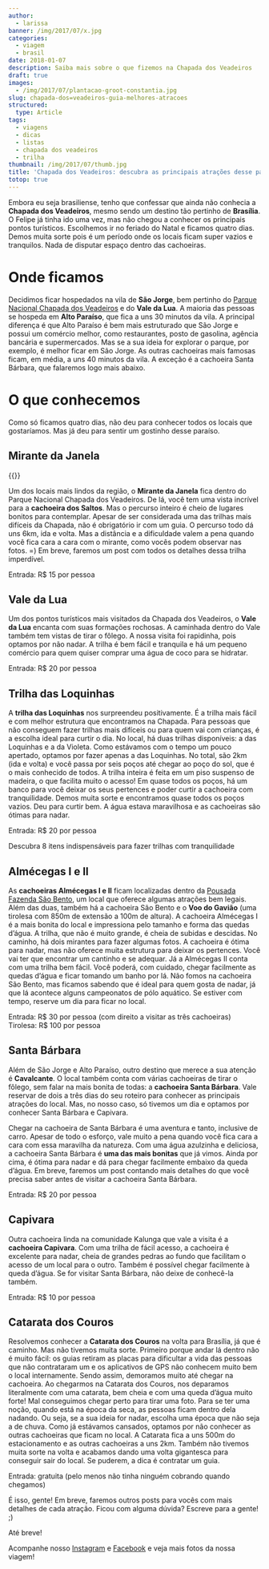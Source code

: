 ```yaml
---
author:
  - larissa
banner: /img/2017/07/x.jpg
categories:
  - viagem
  - brasil
date: 2018-01-07
description: Saiba mais sobre o que fizemos na Chapada dos Veadeiros
draft: true
images:
  - /img/2017/07/plantacao-groot-constantia.jpg
slug: chapada-dos=veadeiros-guia-melhores-atracoes
structured:
  type: Article
tags:
  - viagens
  - dicas
  - listas
  - chapada dos veadeiros
  - trilha
thumbnail: /img/2017/07/thumb.jpg
title: 'Chapada dos Veadeiros: descubra as principais atrações desse paraíso pertinho de Brasília'
totop: true
---
```


Embora eu seja brasiliense, tenho que confessar que ainda não conhecia a **Chapada dos Veadeiros**, mesmo sendo um destino tão pertinho de **Brasília**. O Felipe já tinha ido uma vez, mas não chegou a conhecer os principais pontos turísticos. Escolhemos ir no feriado do Natal e ficamos quatro dias. Demos muita sorte pois é um período onde os locais ficam super vazios e tranquilos. Nada de disputar espaço dentro das cachoeiras. 

# Onde ficamos

Decidimos ficar hospedados na vila de **São Jorge**, bem pertinho do [Parque Nacional Chapada dos Veadeiros](http://www.icmbio.gov.br/parnachapadadosveadeiros) e do **Vale da Lua**. A maioria das pessoas se hospeda em **Alto Paraíso**, que fica a uns 30 minutos da vila. A principal diferença é que Alto Paraíso é bem mais estruturado que São Jorge e possui um comércio melhor, como restaurantes, posto de gasolina, agência bancária e supermercados. Mas se a sua ideia for explorar o parque, por exemplo, é melhor ficar em São Jorge. As outras cachoeiras mais famosas ficam, em média, a uns 40 minutos da vila. A exceção é a cachoeira Santa Bárbara, que falaremos logo mais abaixo.

# O que conhecemos

Como só ficamos quatro dias, não deu para conhecer todos os locais que gostaríamos. Mas já deu para sentir um gostinho desse paraíso.

## Mirante da Janela

{{<img-full src="/img/2018/09/.jpg" alt="Casal De Bacon Tudo - Mirante da Janela"  height="1280" width="1280" title="">}}

Um dos locais mais lindos da região, o **Mirante da Janela** fica dentro do Parque Nacional Chapada dos Veadeiros. De lá, você tem uma vista incrível para a **cachoeira dos Saltos**. Mas o percurso inteiro é cheio de lugares bonitos para contemplar. Apesar de ser considerada uma das trilhas mais difíceis da Chapada, não é obrigatório ir com um guia. O percurso todo dá uns 6km, ida e volta. Mas a distância e a dificuldade valem a pena quando você fica cara a cara com o mirante, como vocês podem observar nas fotos. =) 
Em breve, faremos um post com todos os detalhes dessa trilha imperdível.

Entrada: R$ 15 por pessoa

## Vale da Lua

Um dos pontos turísticos mais visitados da Chapada dos Veadeiros, o **Vale da Lua** encanta com suas formações rochosas. A caminhada dentro do Vale também tem vistas de tirar o fôlego. A nossa visita foi rapidinha, pois optamos por não nadar. A trilha é bem fácil e tranquila e há um pequeno comércio para quem quiser comprar uma água de coco para se hidratar.

Entrada: R$ 20 por pessoa

## Trilha das Loquinhas

A **trilha das Loquinhas** nos surpreendeu positivamente. É a trilha mais fácil e com melhor estrutura que encontramos na Chapada. Para pessoas que não conseguem fazer trilhas mais difíceis ou para quem vai com crianças, é a escolha ideal para curtir o dia. No local, há duas trilhas disponíveis: a das Loquinhas e a da Violeta. Como estávamos com o tempo um pouco apertado, optamos por fazer apenas a das Loquinhas. No total, são 2km (ida e volta) e você passa por seis poços até chegar ao poço do sol, que é o mais conhecido de todos. A trilha inteira é feita em um piso suspenso de madeira, o que facilita muito o acesso! Em quase todos os poços, há um banco para você deixar os seus pertences e poder curtir a cachoeira com tranquilidade.  Demos muita sorte e encontramos quase todos os poços vazios. Deu para curtir bem. A água estava maravilhosa e as cachoeiras são ótimas para nadar. 

Entrada: R$ 20 por pessoa


Descubra 8 itens indispensáveis para fazer trilhas com tranquilidade


## Almécegas I e II

As **cachoeiras Almécegas I e II** ficam localizadas dentro da [Pousada Fazenda São Bento](http://www.pousadasaobento.com.br/site/), um local que oferece algumas atrações bem legais. Além das duas, também há a cachoeira São Bento e o **Voo do Gavião** (uma tirolesa com 850m de extensão a 100m de altura). A cachoeira Almécegas I é a mais bonita do local e impressiona pelo tamanho e forma das quedas d’água. A trilha, que não é muito grande, é cheia de subidas e descidas. No caminho, há dois mirantes para fazer algumas fotos. A cachoeira é ótima para nadar, mas não oferece muita estrutura para deixar os pertences. Você vai ter que encontrar um cantinho e se adequar. Já a Almécegas II conta com uma trilha bem fácil. Você poderá, com cuidado, chegar facilmente as quedas d’água e ficar tomando um banho por lá. Não fomos na cachoeira São Bento, mas ficamos sabendo que é ideal para quem gosta de nadar, já que lá acontece alguns campeonatos de pólo aquático. Se estiver com tempo, reserve um dia para ficar no local.

Entrada: R$ 30 por pessoa (com direito a visitar as três cachoeiras)
Tirolesa: R$ 100 por pessoa


## Santa Bárbara

Além de São Jorge e Alto Paraíso, outro destino que merece a sua atenção é **Cavalcante**. O local também conta com várias cachoeiras de tirar o fôlego, sem falar na mais bonita de todas: a **cachoeira Santa Bárbara**. Vale reservar de dois a três dias do seu roteiro para conhecer as principais atrações do local. Mas, no nosso caso, só tivemos um dia e optamos por conhecer Santa Bárbara e Capivara. 

Chegar na cachoeira de Santa Bárbara é uma aventura e tanto, inclusive de carro. Apesar de todo o esforço, vale muito a pena quando você fica cara a cara com essa maravilha da natureza. Com uma água azulzinha e deliciosa, a cachoeira Santa Bárbara é **uma das mais bonitas** que já vimos. Ainda por cima, é ótima para nadar e dá para chegar facilmente embaixo da queda d’água. Em breve, faremos um post contando mais detalhes do que você precisa saber antes de visitar a cachoeira Santa Bárbara.

Entrada: R$ 20 por pessoa

## Capivara

Outra cachoeira linda na comunidade Kalunga que vale a visita é a **cachoeira Capivara**. Com uma trilha de fácil acesso, a cachoeira é excelente para nadar, cheia de grandes pedras ao fundo que facilitam o acesso de um local para o outro. Também é possível chegar facilmente à queda d’água. Se for visitar Santa Bárbara, não deixe de conhecê-la também.

Entrada: R$ 10 por pessoa


## Catarata dos Couros

Resolvemos conhecer a **Catarata dos Couros** na volta para Brasília, já que é caminho. Mas não tivemos muita sorte. Primeiro porque andar lá dentro não é muito fácil: os guias retiram as placas para dificultar a vida das pessoas que não contrataram um e os aplicativos de GPS não conhecem muito bem o local internamente. Sendo assim, demoramos muito até chegar na cachoeira. Ao chegarmos na Catarata dos Couros, nos deparamos literalmente com uma catarata, bem cheia e com uma queda d’água muito forte! Mal conseguimos chegar perto para tirar uma foto. Para se ter uma noção, quando está na época da seca, as pessoas ficam dentro dela nadando. Ou seja, se a sua ideia for nadar, escolha uma época que não seja a de chuva. Como já estávamos cansados, optamos por não conhecer as outras cachoeiras que ficam no local. A Catarata fica a uns 500m do estacionamento e as outras cachoeiras a uns 2km. Também não tivemos muita sorte na volta e acabamos dando uma volta gigantesca para conseguir sair do local. Se puderem, a dica é contratar um guia. 

Entrada: gratuita (pelo menos não tinha ninguém cobrando quando chegamos)

É isso, gente! Em breve, faremos outros posts para vocês com mais detalhes de cada atração.
Ficou com alguma dúvida? Escreve para a gente! ;)

Até breve!

Acompanhe nosso [Instagram](https://www.instagram.com/casaldebacontudo/) e [Facebook](https://www.facebook.com/debacontudo) e veja mais fotos da nossa viagem!